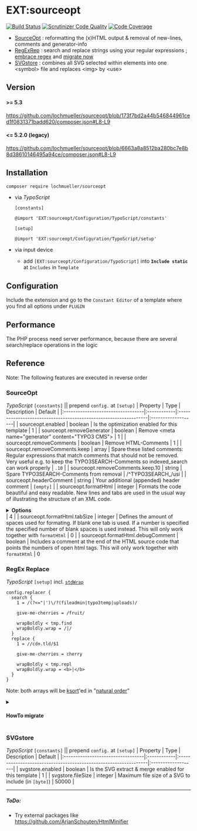 # EXT:sourceopt

[![Build Status](https://github.com/lochmueller/sourceopt/workflows/Tests/badge.svg)](https://github.com/lochmueller/sourceopt/actions)
[![Scrutinizer Code Quality](https://scrutinizer-ci.com/g/lochmueller/sourceopt/badges/quality-score.png?b=master)](https://scrutinizer-ci.com/g/lochmueller/sourceopt/?branch=master)
[![Code Coverage](https://scrutinizer-ci.com/g/lochmueller/sourceopt/badges/coverage.png?b=master)](https://scrutinizer-ci.com/g/lochmueller/sourceopt/?branch=master)

- [SourceOpt](#sourceopt) : reformatting the (x)HTML output & removal of new-lines, comments and generator-info
- [RegExRep](#regex-replace) : search and replace strings using your regular expressions ; [embrace regex](https://www.regular-expressions.info) and [migrate now](#howto-migrate)
- [SVGstore](#svgstore) : combines all SVG selected within elements into one \<symbol\> file and replaces \<img\> by \<use\>

## Version

#### >= 5.3
https://github.com/lochmueller/sourceopt/blob/173f7bd2a44b546844961ced1f0831371badd620/composer.json#L8-L9

#### <= 5.2.0 (legacy)
https://github.com/lochmueller/sourceopt/blob/6663a8a8512ba280bc7e8b8d38610146495a94ce/composer.json#L8-L9

## Installation

```bash
composer require lochmueller/sourceopt
```
- via *TypoScript*

  `[constants]`
  ```
  @import 'EXT:sourceopt/Configuration/TypoScript/constants'
  ```
  `[setup]`
  ```
  @import 'EXT:sourceopt/Configuration/TypoScript/setup'
  ```
- via input device
  -  add `[EXT:sourceopt/Configuration/TypoScript]` into **`Include static`** at `Includes` in `Template`

## Configuration

Include the extension and go to the `Constant Editor` of a template where you find all options under `PLUGIN`

## Performance

The PHP process need server performance, because there are several search/replace operations in the logic

## Reference

Note: The following features are executed in reverse order


### SourceOpt

*TypoScript* `[constants]` || prepend `config.` at `[setup]`
| Property                          | Type        | Description                                                      | Default            |
|:----------------------------------|:------------|:-----------------------------------------------------------------|:-------------------|
| sourceopt.enabled                 | boolean     | Is the optimization enabled for this template                    | 1                  |
| sourceopt.removeGenerator         | boolean     | Remove \<meta name="generator" content="TYPO3 CMS"\>             | 1                  |
| sourceopt.removeComments          | boolean     | Remove HTML-Comments                                             | 1                  |
| sourceopt.removeComments.keep     | array       | Spare these listed comments: Regular expressions that match comments that should not be removed. Very useful e.g. to keep the TYPO3SEARCH-Comments so indexed_search can work properly | ``.10``            |
| sourceopt.removeComments.keep.10  | string      | Spare TYPO3SEARCH-Comments from removal                          | /^TYPO3SEARCH_/usi |
| sourceopt.headerComment           | string      | Your additional (appended) header comment                        | `[empty]`          |
| sourceopt.formatHtml              | integer     | Formats the code beautiful and easy readable. New lines and tabs are used in the usual way of illustrating the structure of an XML code. <details><summary>**Options**</summary>https://github.com/lochmueller/sourceopt/blob/2346673ee51d2b64308e1ddb1433cea2f37eafcb/Classes/Service/CleanHtmlService.php#L156-L161</details> | 4                  |
| sourceopt.formatHtml.tabSize      | integer     | Defines the amount of spaces used for formating. If blank one tab is used. If a number is specified the specified number of blank spaces is used instead. This will only work together with `formatHtml` | 0                  |
| sourceopt.formatHtml.debugComment | boolean     | Includes a comment at the end of the HTML source code that points the numbers of open html tags. This will only work together with `formatHtml` | 0


### RegEx Replace

*TypoScript* `[setup]` incl. [`stdWrap`](https://docs.typo3.org/m/typo3/reference-typoscript/main/en-us/Functions/Stdwrap.html)
```
config.replacer {
  search {
    1 = /(?<="|')\/?(fileadmin|typo3temp|uploads)/

    give-me-cherries = /fruit/

    wrapBoldly < tmp.find
    wrapBoldly.wrap = /|/
  }
  replace {
    1 = //cdn.tld/$1

    give-me-cherries = cherry

    wrapBoldly < tmp.repl
    wrapBoldly.wrap = <b>|</b>
  }
}
```
Note: both arrays will be [ksort](https://www.php.net/manual/de/function.ksort.php)'ed in "[natural order](https://www.php.net/manual/en/function.natsort.php#refsect1-function.natsort-examples)"


<details><summary>

#### HowTo migrate

</summary>
<details><summary>

##### from [jweiland/replacer](https://github.com/jweiland-net/replacer) : `1.4 - 2.x`

</summary>

- regex replace `config\.tx_(?:\w*replace\w*)` to `config.replacer`
- remove `config.tx_replacer.enable_regex = 1`

</details>
<details><summary>

##### from [maxserv/replacecontent](https://github.com/MaxServ/t3ext-replacecontent) 2013 - 2017

</summary>

- regex replace `config\.tx_(?:\w*replace\w*)` to `config.replacer`

</details>
<details><summary>

##### from [typo3-ter/ja_replacer](https://extensions.typo3.org/extension/ja_replacer) 2009 - 2013 || [phorax/ja-replacer](https://github.com/phorax/ja-replacer/) 2016

</summary>

```bash
composer install jweiland/replacer
```
& replace `config.tx_ja_replacer` to `config.tx_replacer`

</details>
<details><summary>

##### from [typo3-ter/n84_contentreplacer](https://extensions.typo3.org/extension/n84_contentreplacer) 2016

</summary>

- regex replace `config\.tx_(?:\w*replace\w*)` to `config.replacer`

</details>
<details><summary>

##### from [typo3-ter/fereplace](https://extensions.typo3.org/extension/fereplace) 2011

</summary>

```bash
composer install jweiland/replacer
```
& replace `plugin.fereplace.pairs` to `config.tx_replacer` .. ah .. and one regex
- search `(\n\s*)(\d+)(?:{\s+|\.)old\s*=\s*([^\n]+).+?new\s*=\s*([^\n]+)`
- replace `$1search.$2  = $3\n$1replace.$2 =  $4`

</details>
<details><summary>

##### from [typo3-ter/regex](https://extensions.typo3.org/extension/regex) 2009

</summary>

- regex replace `config\.regex` to `config.replacer`
- regex replace `(?:\s)(\w+)\s*=\s*` to `search.$1  = `
- regex replace `(\w+)\.replacement\s*=\s*` to `replace.$1 =  `

</details>
<details><summary>

##### from any other tool or just for regex

</summary>

- regex replace `(?:config|plugin)\.tx_any_other_tool` to `config.replacer`
- inside block `search`
  - regex replace `\/` to `\\/` (carefully)
  - regex replace `\s*=\s*(.+)` to `  = /$1/`
- inside block `replace`
  - regex replace `\s*=\s*(.+)` to ` =  $1`
  - consider a PR for conversion specifics

</details>
</details>


### SVGstore

*TypoScript* `[constants]` || prepend `config.` at `[setup]`
| Property                          | Type        | Description                                                      | Default            |
|:----------------------------------|:------------|:-----------------------------------------------------------------|:-------------------|
| svgstore.enabled                  | boolean     | Is the SVG extract & merge enabled for this template             | 1                  |
| svgstore.fileSize                 | integer     | Maximum file size of a SVG to include (in `[byte]`)              | 50000              |

---
##### ToDo:
- Try external packages like https://github.com/ArjanSchouten/HtmlMinifier

